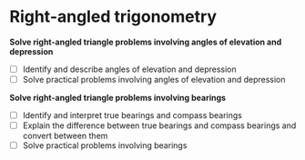 # Right-angled trigonometry
**Solve right-angled triangle problems involving angles of elevation and depression**
- [ ] Identify and describe angles of elevation and depression
- [ ] Solve practical problems involving angles of elevation and depression

**Solve right-angled triangle problems involving bearings**
- [ ] Identify and interpret true bearings and compass bearings
- [ ] Explain the difference between true bearings and compass bearings and convert between them
- [ ] Solve practical problems involving bearings